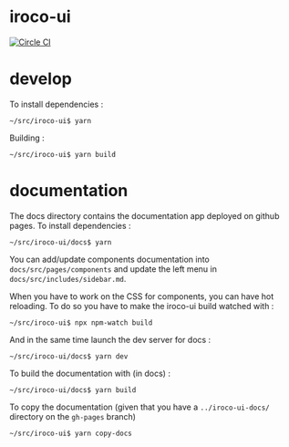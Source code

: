 # iroco-ui

[![Circle CI](https://circleci.com/gh/iroco-co/iroco-ui.png?circle-token=218e3654fb138427bb709b068ed847b58f8d4ac7&style=svg)](https://app.circleci.com/pipelines/github/iroco-co/iroco-ui)

# develop

To install dependencies : 

```shell
~/src/iroco-ui$ yarn
```

Building : 

```shell
~/src/iroco-ui$ yarn build
```

# documentation

The docs directory contains the documentation app deployed on github pages. To install dependencies :

```shell
~/src/iroco-ui/docs$ yarn
```

You can add/update components documentation into `docs/src/pages/components` and update the left menu in `docs/src/includes/sidebar.md`.

When you have to work on the CSS for components, you can have hot reloading. To do so you have to make the iroco-ui build watched with : 

```shell
~/src/iroco-ui$ npx npm-watch build
```
And in the same time launch the dev server for docs : 

```shell
~/src/iroco-ui/docs$ yarn dev
```


To build the documentation with (in docs) :

```shell
~/src/iroco-ui/docs$ yarn build
```

To copy the documentation (given that you have a `../iroco-ui-docs/` directory on the `gh-pages` branch)

```shell
~/src/iroco-ui$ yarn copy-docs
```

